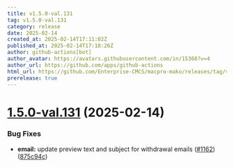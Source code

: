 ```yaml
---
title: v1.5.0-val.131
tag: v1.5.0-val.131
category: release
date: 2025-02-14
created_at: 2025-02-14T17:11:02Z
published_at: 2025-02-14T17:18:26Z
author: github-actions[bot]
author_avatar: https://avatars.githubusercontent.com/in/15368?v=4
author_url: https://github.com/apps/github-actions
html_url: https://github.com/Enterprise-CMCS/macpro-mako/releases/tag/v1.5.0-val.131
prerelease: true
---
```


# [1.5.0-val.131](https://github.com/Enterprise-CMCS/macpro-mako/compare/v1.5.0-val.130...v1.5.0-val.131) (2025-02-14)


### Bug Fixes

* **email:** update preview text and subject for withdrawal emails ([#1162](https://github.com/Enterprise-CMCS/macpro-mako/issues/1162)) ([875c94c](https://github.com/Enterprise-CMCS/macpro-mako/commit/875c94ce80b9ac19426a492523907c94d529d8bf))




